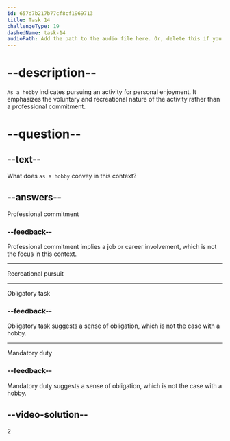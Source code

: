 ```yaml
---
id: 657d7b217b77cf8cf1969713
title: Task 14
challengeType: 19
dashedName: task-14
audioPath: Add the path to the audio file here. Or, delete this if you don't have audio.
---
```


# --description--

`As a hobby` indicates pursuing an activity for personal enjoyment. It emphasizes the voluntary and recreational nature of the activity rather than a professional commitment.

# --question--

## --text--

What does `as a hobby` convey in this context?

## --answers--

Professional commitment

### --feedback--

Professional commitment implies a job or career involvement, which is not the focus in this context.

---

Recreational pursuit

---

Obligatory task

### --feedback--

Obligatory task suggests a sense of obligation, which is not the case with a hobby.

---

Mandatory duty

### --feedback--

Mandatory duty suggests a sense of obligation, which is not the case with a hobby.

## --video-solution--

2
